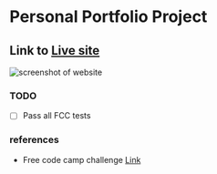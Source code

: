 # Personal Portfolio Project

## Link to [Live site](https://kailashganesh.github.io/personal-portfolio-fcc/)

![screenshot of website](images/Screenshot.png)

### TODO
- [ ] Pass all FCC tests

### references 
- Free code camp challenge [Link](https://www.freecodecamp.org/learn/responsive-web-design/responsive-web-design-projects/build-a-personal-portfolio-webpage)